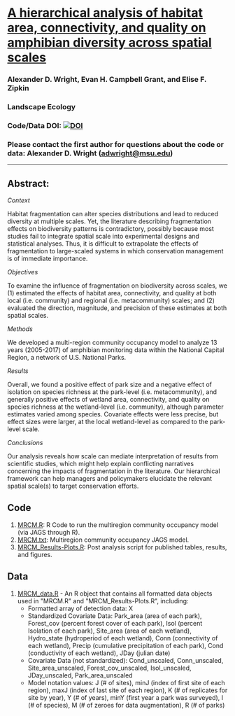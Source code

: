 # [A hierarchical analysis of habitat area, connectivity, and quality on amphibian diversity across spatial scales](https://link.springer.com/article/10.1007/s10980-019-00963-z)

### Alexander D. Wright, Evan H. Campbell Grant, and Elise F. Zipkin

### Landscape Ecology

### Code/Data DOI: [![DOI](https://zenodo.org/badge/226198365.svg)](https://zenodo.org/badge/latestdoi/226198365)

### Please contact the first author for questions about the code or data: Alexander D. Wright (adwright@msu.edu)

________________________________________________________________________________________________________________________________________

## Abstract:

*Context*

Habitat fragmentation can alter species distributions and lead to reduced diversity at multiple scales. Yet, the literature describing fragmentation effects on biodiversity patterns is contradictory, possibly because most studies fail to integrate spatial scale into experimental designs and statistical analyses. Thus, it is difficult to extrapolate the effects of fragmentation to large-scaled systems in which conservation management is of immediate importance.

*Objectives*

To examine the influence of fragmentation on biodiversity across scales, we (1) estimated the effects of habitat area, connectivity, and quality at both local (i.e. community) and regional (i.e. metacommunity) scales; and (2) evaluated the direction, magnitude, and precision of these estimates at both spatial scales.

*Methods*

We developed a multi-region community occupancy model to analyze 13 years (2005-2017) of amphibian monitoring data within the National Capital Region, a network of U.S. National Parks.

*Results*

Overall, we found a positive effect of park size and a negative effect of isolation on species richness at the park-level (i.e. metacommunity), and generally positive effects of wetland area, connectivity, and quality on species richness at the wetland-level (i.e. community), although parameter estimates varied among species. Covariate effects were less precise, but effect sizes were larger, at the local wetland-level as compared to the park-level scale.

*Conclusions*

Our analysis reveals how scale can mediate interpretation of results from scientific studies, which might help explain conflicting narratives concerning the impacts of fragmentation in the literature. Our hierarchical framework can help managers and policymakers elucidate the relevant spatial scale(s) to target conservation efforts.

## Code
1. [MRCM.R](./MRCM.R/): R Code to run the multiregion community occupancy model (via JAGS through R).
2. [MRCM.txt](https://github.com/lxwrght/Wright_etal_InReview_LandEcol/blob/master/MRCM.txt): Multiregion community occupancy JAGS model.
3. [MRCM_Results-Plots.R](https://github.com/lxwrght/Wright_etal_InReview_LandEcol/blob/master/MRCM_Results-Plots.R): Post analysis script for published tables, results, and figures.

## Data
1. [MRCM_data.R](https://github.com/lxwrght/Wright_etal_InReview_LandEcol/blob/master/MRCM_data.R) - An R object that contains all formatted data objects used in "MRCM.R" and "MRCM_Results-Plots.R", including:
   - Formatted array of detection data: X
   - Standardized Covariate Data: Park_area (area of each park), Forest_cov (percent forest cover of each park), Isol (percent Isolation of each park), Site_area (area of each wetland), Hydro_state (hydroperiod of each wetland), Conn (connectivity of each wetland), Precip (cumulative precipitation of each park), Cond (conductivity of each wetland), JDay (julian date)
   - Covariate Data (not standardized): Cond_unscaled, Conn_unscaled, Site_area_unscaled, Forest_cov_unscaled, Isol_unscaled, JDay_unscaled, Park_area_unscaled
   - Model notation values: J (# of sites), minJ (index of first site of each region), maxJ (index of last site of each region), K (# of replicates for site by year), Y (# of years), minY (first year a park was surveyed), I (# of species), M (# of zeroes for data augmentation), R (# of parks) 

